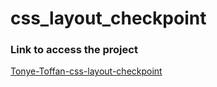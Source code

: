 # css_layout_checkpoint

### Link to access the project

[Tonye-Toffan-css-layout-checkpoint](https://tonye-toffan-css-layout-checkpoint.vercel.app/)
